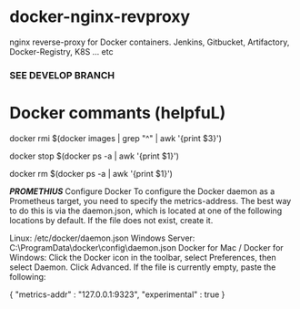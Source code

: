 # docker-nginx-revproxy
nginx reverse-proxy for Docker containers.  Jenkins, Gitbucket, Artifactory, Docker-Registry, K8S ... etc

### SEE DEVELOP BRANCH



# Docker commants (helpfuL) 

docker rmi $(docker images | grep "^<none>" | awk '{print $3}')

docker stop $(docker ps -a | awk '{print $1}')

docker rm $(docker ps -a | awk '{print $1}')


***PROMETHIUS***
Configure Docker
To configure the Docker daemon as a Prometheus target, you need to specify the metrics-address. The best way to do this is via the daemon.json, which is located at one of the following locations by default. If the file does not exist, create it.

Linux: /etc/docker/daemon.json
Windows Server: C:\ProgramData\docker\config\daemon.json
Docker for Mac / Docker for Windows: Click the Docker icon in the toolbar, select Preferences, then select Daemon. Click Advanced.
If the file is currently empty, paste the following:

{
  "metrics-addr" : "127.0.0.1:9323",
  "experimental" : true
}
